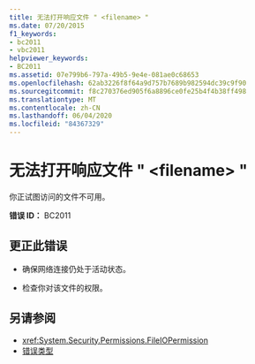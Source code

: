 ```yaml
---
title: 无法打开响应文件 " <filename> "
ms.date: 07/20/2015
f1_keywords:
- bc2011
- vbc2011
helpviewer_keywords:
- BC2011
ms.assetid: 07e799b6-797a-49b5-9e4e-081ae0c68653
ms.openlocfilehash: 62ab3226f8f64a9d757b7689b982594dc39c9f90
ms.sourcegitcommit: f8c270376ed905f6a8896ce0fe25b4f4b38ff498
ms.translationtype: MT
ms.contentlocale: zh-CN
ms.lasthandoff: 06/04/2020
ms.locfileid: "84367329"
---
```

# <a name="unable-to-open-response-file-filename"></a>无法打开响应文件 " \<filename> "
你正试图访问的文件不可用。  
  
 **错误 ID：** BC2011  
  
## <a name="to-correct-this-error"></a>更正此错误  
  
- 确保网络连接仍处于活动状态。  
  
- 检查你对该文件的权限。  
  
## <a name="see-also"></a>另请参阅

- <xref:System.Security.Permissions.FileIOPermission>
- [错误类型](../programming-guide/language-features/error-types.md)
